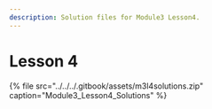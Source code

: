 ```yaml
---
description: Solution files for Module3 Lesson4.
---
```


# Lesson 4

{% file src="../../../.gitbook/assets/m3l4solutions.zip" caption="Module3\_Lesson4\_Solutions" %}

 

